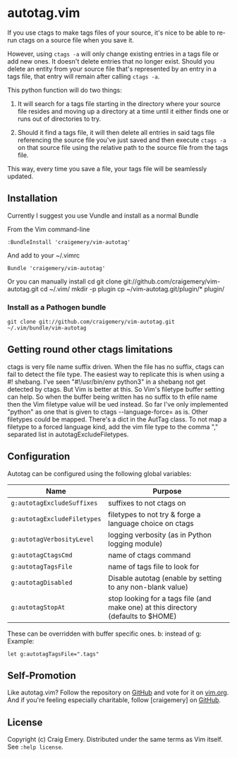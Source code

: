 autotag.vim
============

If you use ctags to make tags files of your source, it's nice to be able to re-run ctags on a source file when you save it.

However, using `ctags -a` will only change existing entries in a tags file or add new ones. It doesn't delete entries that no longer exist. Should you delete an entity from your source file that's represented by an entry in a tags file, that entry will remain after calling `ctags -a`.

This python function will do two things:

1) It will search for a tags file starting in the directory where your source file resides and moving up a directory at a time until it either finds one or runs out of directories to try.

2) Should it find a tags file, it will then delete all entries in said tags file referencing the source file you've just saved and then execute `ctags -a` on that source file using the relative path to the source file from the tags file.

This way, every time you save a file, your tags file will be seamlessly updated.

Installation
------------

Currently I suggest you use Vundle and install as a normal Bundle

From the Vim command-line

    :BundleInstall 'craigemery/vim-autotag'

And add to your ~/.vimrc

    Bundle 'craigemery/vim-autotag'

Or you can manually install
    cd
    git clone git://github.com/craigemery/vim-autotag.git
    cd ~/.vim/
    mkdir -p plugin
    cp ~/vim-autotag.git/plugin/* plugin/

### Install as a Pathogen bundle
```
git clone git://github.com/craigemery/vim-autotag.git ~/.vim/bundle/vim-autotag
```

Getting round other ctags limitations
-------------------------------------
ctags is very file name suffix driven. When the file has no suffix, ctags can fail to detect the file type.
The easiest way to replicate this is when using a #! shebang. I've seen "#!/usr/bin/env python3" in a 
shebang not get detected by ctags.
But Vim is better at this. So Vim's filetype buffer setting can help.
So when the buffer being written has no suffix to th efile name then the Vim filetype value will be ued instead.
So far I've only implemented "python" as one that is given to ctags --language-force=<here> as is.
Other filetypes could be mapped. There's a dict in the AutTag class.
To not map a filetype to a forced language kind, add the vim file type to the comma "," separated
list in autotagExcludeFiletypes.

Configuration
-------------
Autotag can be configured using the following global variables:

| Name | Purpose |
| ---- | ------- |
| `g:autotagExcludeSuffixes` | suffixes to not ctags on |
| `g:autotagExcludeFiletypes` | filetypes to not try & forge a language choice on ctags |
| `g:autotagVerbosityLevel` | logging verbosity (as in Python logging module) |
| `g:autotagCtagsCmd` | name of ctags command |
| `g:autotagTagsFile` | name of tags file to look for |
| `g:autotagDisabled` | Disable autotag (enable by setting to any non-blank value) |
| `g:autotagStopAt` | stop looking for a tags file (and make one) at this directory (defaults to $HOME) |

These can be overridden with buffer specific ones. b: instead of g:
Example:
```
let g:autotagTagsFile=".tags"
```

Self-Promotion
--------------

Like autotag.vim? Follow the repository on
[GitHub](https://github.com/craigemery/vim-autotag) and vote for it on
[vim.org](http://www.vim.org/scripts/script.php?script_id=1343).  And if
you're feeling especially charitable, follow [craigemery] on
[GitHub](https://github.com/craigemery).

License
-------

Copyright (c) Craig Emery.  Distributed under the same terms as Vim itself.
See `:help license`.
